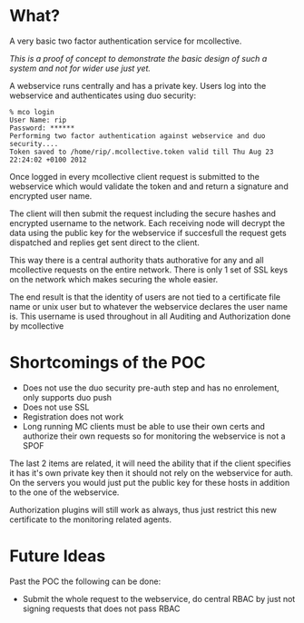 What?
=====

A very basic two factor authentication service for mcollective.

*This is a proof of concept to demonstrate the basic design of
such a system and not for wider use just yet.*

A webservice runs centrally and has a private key.  Users log
into the webservice and authenticates using duo security:

    % mco login
    User Name: rip
    Password: ******
    Performing two factor authentication against webservice and duo security....
    Token saved to /home/rip/.mcollective.token valid till Thu Aug 23 22:24:02 +0100 2012

Once logged in every mcollective client request is submitted to the
webservice which would validate the token and and return a signature
and encrypted user name.

The client will then submit the request including the secure
hashes and encrypted username to the network.  Each receiving
node will decrypt the data using the public key for the webservice
if succesfull the request gets dispatched and replies get sent
direct to the client.

This way there is a central authority thats authorative for
any and all mcollective requests on the entire network.  There
is only 1 set of SSL keys on the network which makes securing
the whole easier.

The end result is that the identity of users are not tied to
a certificate file name or unix user but to whatever the webservice
declares the user name is.  This username is used throughout in
all Auditing and Authorization done by mcollective

Shortcomings of the POC
=======================

 * Does not use the duo security pre-auth step and has no enrolement, only supports duo push
 * Does not use SSL
 * Registration does not work
 * Long running MC clients must be able to use their own certs and authorize their own requests so for monitoring the webservice is not a SPOF

The last 2 items are related, it will need the ability that if the 
client specifies it has it's own private key then it should not rely
on the webservice for auth.  On the servers you would just put the
public key for these hosts in addition to the one of the webservice.

Authorization plugins will still work as always, thus just restrict 
this new certificate to the monitoring related agents.

Future Ideas
============

Past the POC the following can be done:

 * Submit the whole request to the webservice, do central RBAC by just not signing requests that does not pass RBAC
